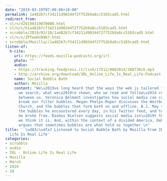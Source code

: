 ```yaml
---
date: "2019-03-19T07:00:00+10:00"
permalink: 1a482b7cf34211d90344f2f752b9a8cc5103cad5.html
redirect_from:
- sl/n/d20190319070000.html
- sl/n/s/h1a482b7cf34211d90344f2f752b9a8cc5103cad5.html
- scrobble/2019/03/18/1a482b7cf34211d90344f2f752b9a8cc5103cad5.html
- sl/n/s/ZPTwoKV89b7.html
- scrobble/Mozilla//1a482b7cf34211d90344f2f752b9a8cc5103cad5.html
listen-of:
  h-cite:
    url: https://feeds.mozilla-podcasts.org/irl
    photo: ""
    audio:
    - https://tracking.feedpress.it/link/17512/8602014/388730c6.mp3
    - http://archive.org/download/IRL_Online_Life_Is_Real_Life-Podcast-by-Mozilla/388730c6.mp3
    name: Social Bubble Bath
    author: Mozilla
    content: "We\u2019ve long heard that the ways the web is tailored for each user\u2014how
      we search, what we\u2019re shown, who we read and follow\u2014 reinforces walls
      between us. Veronica Belmont investigates how social media can create and can
      break our filter bubbles. Megan Phelps-Roper discusses the Westboro Baptist
      Church, and the bubbles that form both on and offline. B.J. May talks about
      the bubbles he encountered every day, in his Twitter feed, and tells us how
      he broke free. Rasmus Nielsen suggests social media isn\u2019t the filter culprit
      we think it is. And, within the context of a divided America, DeRay McKesson
      argues that sometimes bubbles are what hold us together.\n"
title: ' \ud83c\udfa7 Listened to Social Bubble Bath by Mozilla From IRL - Online
  Life Is Real Life'
categories:
- scrobble
- audio
- IRL - Online Life Is Real Life
- Mozilla
- March
- 2019
- 18
---
```

